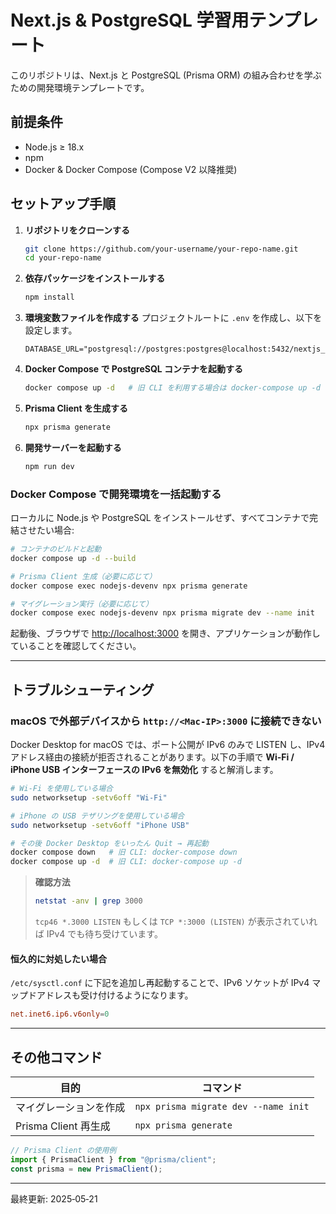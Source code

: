 # Next.js & PostgreSQL 学習用テンプレート

このリポジトリは、Next.js と PostgreSQL (Prisma ORM) の組み合わせを学ぶための開発環境テンプレートです。

## 前提条件

- Node.js ≥ 18.x
- npm
- Docker & Docker Compose (Compose V2 以降推奨)

## セットアップ手順

1. **リポジトリをクローンする**

   ```bash
   git clone https://github.com/your-username/your-repo-name.git
   cd your-repo-name
   ```

2. **依存パッケージをインストールする**

   ```bash
   npm install
   ```

3. **環境変数ファイルを作成する**
   プロジェクトルートに `.env` を作成し、以下を設定します。

   ```env
   DATABASE_URL="postgresql://postgres:postgres@localhost:5432/nextjs_db"
   ```

4. **Docker Compose で PostgreSQL コンテナを起動する**

   ```bash
   docker compose up -d   # 旧 CLI を利用する場合は docker-compose up -d
   ```

5. **Prisma Client を生成する**

   ```bash
   npx prisma generate
   ```

6. **開発サーバーを起動する**

   ```bash
   npm run dev
   ```

### Docker Compose で開発環境を一括起動する

ローカルに Node.js や PostgreSQL をインストールせず、すべてコンテナで完結させたい場合:

```bash
# コンテナのビルドと起動
docker compose up -d --build

# Prisma Client 生成（必要に応じて）
docker compose exec nodejs-devenv npx prisma generate

# マイグレーション実行（必要に応じて）
docker compose exec nodejs-devenv npx prisma migrate dev --name init
```

起動後、ブラウザで [http://localhost:3000](http://localhost:3000) を開き、アプリケーションが動作していることを確認してください。

---

## トラブルシューティング

### macOS で外部デバイスから `http://<Mac-IP>:3000` に接続できない

Docker Desktop for macOS では、ポート公開が IPv6 のみで LISTEN し、IPv4 アドレス経由の接続が拒否されることがあります。以下の手順で **Wi‑Fi / iPhone USB インターフェースの IPv6 を無効化** すると解消します。

```bash
# Wi‑Fi を使用している場合
sudo networksetup -setv6off "Wi-Fi"

# iPhone の USB テザリングを使用している場合
sudo networksetup -setv6off "iPhone USB"

# その後 Docker Desktop をいったん Quit → 再起動
docker compose down   # 旧 CLI: docker-compose down
docker compose up -d  # 旧 CLI: docker-compose up -d
```

> **確認方法**
>
> ```bash
> netstat -anv | grep 3000
> ```
>
> `tcp46 *.3000 LISTEN` もしくは `TCP *:3000 (LISTEN)` が表示されていれば IPv4 でも待ち受けています。

#### 恒久的に対処したい場合

`/etc/sysctl.conf` に下記を追加し再起動することで、IPv6 ソケットが IPv4 マップドアドレスも受け付けるようになります。

```conf
net.inet6.ip6.v6only=0
```

---

## その他コマンド

| 目的                   | コマンド                             |
| ---------------------- | ------------------------------------ |
| マイグレーションを作成 | `npx prisma migrate dev --name init` |
| Prisma Client 再生成   | `npx prisma generate`                |

```ts
// Prisma Client の使用例
import { PrismaClient } from "@prisma/client";
const prisma = new PrismaClient();
```

---

最終更新: 2025‑05‑21
